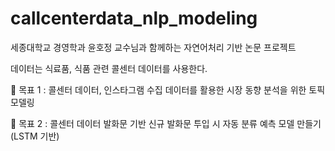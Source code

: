 # callcenterdata_nlp_modeling
세종대학교 경영학과 윤호정 교수님과 함께하는 자연어처리 기반 논문 프로젝트

데이터는 식료품, 식품 관련 콜센터 데이터를 사용한다.

🥅 목표 1 : 콜센터 데이터, 인스타그램 수집 데이터를 활용한 시장 동향 분석을 위한 토픽 모델링

🥅 목표 2 : 콜센터 데이터 발화문 기반 신규 발화문 투입 시 자동 분류 예측 모델 만들기(LSTM 기반)
